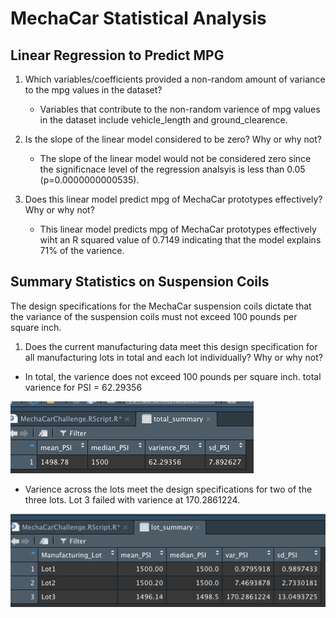 # MechaCar Statistical Analysis

## Linear Regression to Predict MPG

1. Which variables/coefficients provided a non-random amount of variance to the mpg values in the dataset?

    * Variables that contribute to the non-random varience of mpg values in the dataset include vehicle_length and ground_clearence.

2. Is the slope of the linear model considered to be zero? Why or why not?


    *  The slope of the linear model would not be considered zero since the significnace level of the regression analsyis is less than 0.05 
(p=0.0000000000535). 

3. Does this linear model predict mpg of MechaCar prototypes effectively? Why or why not?

    *  This linear model predicts mpg of MechaCar prototypes effectively wiht an R squared value of 0.7149 indicating that the model explains 71% of the varience. 

## Summary Statistics on Suspension Coils


The design specifications for the MechaCar suspension coils dictate that the variance of the suspension coils must not exceed 100 pounds per square inch. 

1. Does the current manufacturing data meet this design specification for all manufacturing lots in total and each lot individually? Why or why not?
* In total, the varience does not exceed 100 pounds per square inch. total varience for PSI = 62.29356

![Total_Summary](https://raw.githubusercontent.com/asanchez116/MechaCar_Statistical_Analysis/main/Resources/total_summary_screenshot.png)
* Varience across the lots meet the design specifications for two of the three lots. Lot 3 failed with varience at 170.2861224.   

![Lot_Summary](https://raw.githubusercontent.com/asanchez116/MechaCar_Statistical_Analysis/main/Resources/lot_summary_screenshot.png)